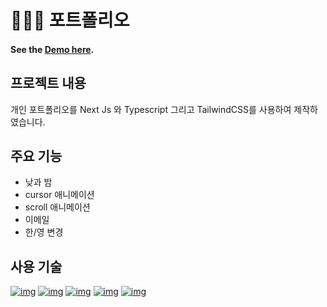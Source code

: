 # 🙋🏻‍♂️ 포트폴리오

#### See the [Demo here](https://concernteam.tk).

## 프로젝트 내용
개인 포트폴리오를 Next Js 와 Typescript 그리고 TailwindCSS를 사용하여 제작하였습니다.


## 주요 기능
- 낮과 밤
- cursor 애니메이션
- scroll 애니메이션
- 이메일
- 한/영 변경

## 사용 기술
[![img](https://img.shields.io/badge/React-61DAFB?style=flat-square&logo=React&logoColor=black)](https://ko.reactjs.org)
[![img](https://img.shields.io/badge/Next-181717?style=flat-square&logo=Next.js&logoColor=white)](https://github.com/)
[![img](https://img.shields.io/badge/Typescript-3178C6?style=flat-square&logo=TypeScript&logoColor=white)](https://www.typescriptlang.org)
[![img](https://img.shields.io/badge/Tailwind%20CSS-38B2AC?style=flat-square&logo=Tailwind%20CSS&logoColor=white&link=https://tailwindcss.com/)](https://tailwindcss.com/)
[![img](https://img.shields.io/badge/Github-181717?style=flat-square&logo=Github&logoColor=white)](https://github.com/)
